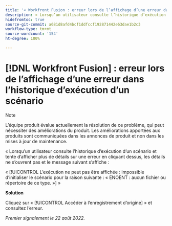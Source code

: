 ```yaml
---
title: '« Workfront Fusion : erreur lors de l’affichage d’une erreur dans l’historique d’exécution d’un scénario »'
description: « Lorsqu’un utilisateur consulte l’historique d’exécution d’un scénario et tente d’afficher plus de détails sur une erreur en cliquant dessus, les détails ne s’ouvrent pas et un message d’erreur s’affiche. »
hidefromtoc: true
source-git-commit: a681d8afd4bcf1ddfccf192871442e63dae1b2c3
workflow-type: tm+mt
source-wordcount: '154'
ht-degree: 100%

---
```



# [!DNL Workfront Fusion] : erreur lors de l’affichage d’une erreur dans l’historique d’exécution d’un scénario

>[!NOTE]
>
>L’équipe produit évalue actuellement la résolution de ce problème, qui peut nécessiter des améliorations du produit. Les améliorations apportées aux produits sont communiquées dans les annonces de produit et non dans les mises à jour de maintenance.

« Lorsqu’un utilisateur consulte l’historique d’exécution d’un scénario et tente d’afficher plus de détails sur une erreur en cliquant dessus, les détails ne s’ouvrent pas et le message suivant s’affiche :

« [!UICONTROL L’exécution ne peut pas être affichée : impossible d’initialiser le scénario pour la raison suivante : « ENOENT : aucun fichier ou répertoire de ce type. »] »

**Solution**

Cliquez sur « [!UICONTROL Accéder à l’enregistrement d’origine] » et consultez l’erreur.

_Premier signalement le 22 août 2022._

